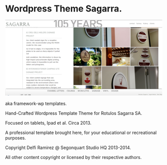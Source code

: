 # Wordpress Theme Sagarra.


![](https://github.com/delfiramirez/WP-RotulosSagarra/blob/master/assets/splash.png)


aka framework-wp templates.

Hand-Crafted Wordpress Template Theme for Rotulos Sagarra SA.

Focused on tablets, Ipad et al. Circa 2013.

A professional template brought here, for your educational or recreational purposes.

Copyright Delfi Ramirez @ Segonquart Studio HQ 2013-2014.

All other content copyright or licensed by their respective authors.


